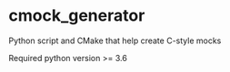 # сmock_generator
Python script and CMake that help create C-style mocks

Required python version >= 3.6
